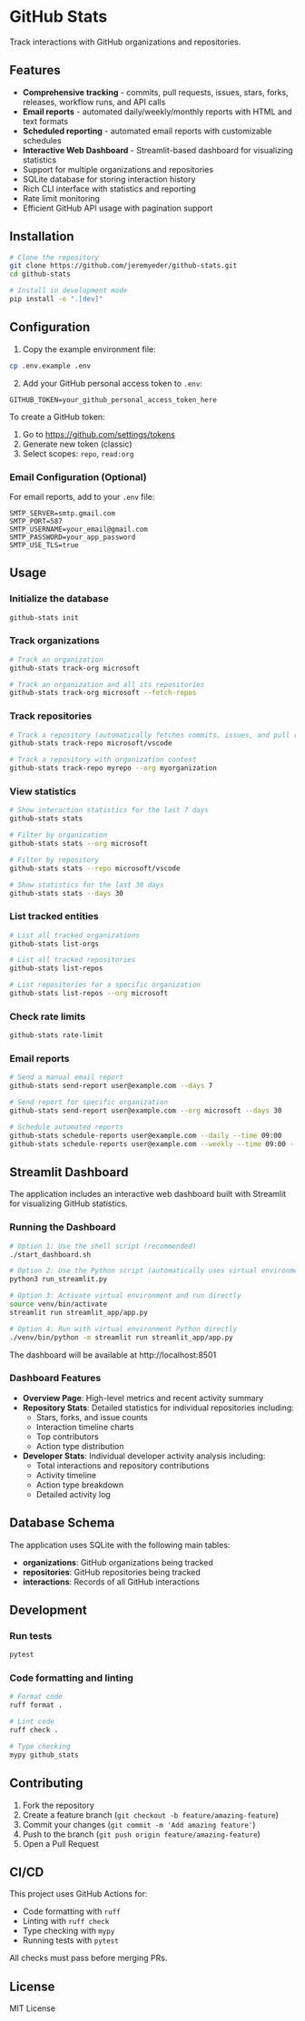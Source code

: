 # GitHub Stats

Track interactions with GitHub organizations and repositories.

## Features

- **Comprehensive tracking** - commits, pull requests, issues, stars, forks, releases, workflow runs, and API calls
- **Email reports** - automated daily/weekly/monthly reports with HTML and text formats
- **Scheduled reporting** - automated email reports with customizable schedules
- **Interactive Web Dashboard** - Streamlit-based dashboard for visualizing statistics
- Support for multiple organizations and repositories
- SQLite database for storing interaction history
- Rich CLI interface with statistics and reporting
- Rate limit monitoring
- Efficient GitHub API usage with pagination support

## Installation

```bash
# Clone the repository
git clone https://github.com/jeremyeder/github-stats.git
cd github-stats

# Install in development mode
pip install -e ".[dev]"
```

## Configuration

1. Copy the example environment file:
```bash
cp .env.example .env
```

2. Add your GitHub personal access token to `.env`:
```
GITHUB_TOKEN=your_github_personal_access_token_here
```

To create a GitHub token:
1. Go to https://github.com/settings/tokens
2. Generate new token (classic)
3. Select scopes: `repo`, `read:org`

### Email Configuration (Optional)

For email reports, add to your `.env` file:
```
SMTP_SERVER=smtp.gmail.com
SMTP_PORT=587
SMTP_USERNAME=your_email@gmail.com
SMTP_PASSWORD=your_app_password
SMTP_USE_TLS=true
```

## Usage

### Initialize the database

```bash
github-stats init
```

### Track organizations

```bash
# Track an organization
github-stats track-org microsoft

# Track an organization and all its repositories
github-stats track-org microsoft --fetch-repos
```

### Track repositories

```bash
# Track a repository (automatically fetches commits, issues, and pull requests)
github-stats track-repo microsoft/vscode

# Track a repository with organization context
github-stats track-repo myrepo --org myorganization
```

### View statistics

```bash
# Show interaction statistics for the last 7 days
github-stats stats

# Filter by organization
github-stats stats --org microsoft

# Filter by repository
github-stats stats --repo microsoft/vscode

# Show statistics for the last 30 days
github-stats stats --days 30
```

### List tracked entities

```bash
# List all tracked organizations
github-stats list-orgs

# List all tracked repositories
github-stats list-repos

# List repositories for a specific organization
github-stats list-repos --org microsoft
```

### Check rate limits

```bash
github-stats rate-limit
```

### Email reports

```bash
# Send a manual email report
github-stats send-report user@example.com --days 7

# Send report for specific organization
github-stats send-report user@example.com --org microsoft --days 30

# Schedule automated reports
github-stats schedule-reports user@example.com --daily --time 09:00
github-stats schedule-reports user@example.com --weekly --time 09:00 --org myorg
```

## Streamlit Dashboard

The application includes an interactive web dashboard built with Streamlit for visualizing GitHub statistics.

### Running the Dashboard

```bash
# Option 1: Use the shell script (recommended)
./start_dashboard.sh

# Option 2: Use the Python script (automatically uses virtual environment)
python3 run_streamlit.py

# Option 3: Activate virtual environment and run directly
source venv/bin/activate
streamlit run streamlit_app/app.py

# Option 4: Run with virtual environment Python directly
./venv/bin/python -m streamlit run streamlit_app/app.py
```

The dashboard will be available at http://localhost:8501

### Dashboard Features

- **Overview Page**: High-level metrics and recent activity summary
- **Repository Stats**: Detailed statistics for individual repositories including:
  - Stars, forks, and issue counts
  - Interaction timeline charts
  - Top contributors
  - Action type distribution
- **Developer Stats**: Individual developer activity analysis including:
  - Total interactions and repository contributions
  - Activity timeline
  - Action type breakdown
  - Detailed activity log

## Database Schema

The application uses SQLite with the following main tables:

- **organizations**: GitHub organizations being tracked
- **repositories**: GitHub repositories being tracked
- **interactions**: Records of all GitHub interactions

## Development

### Run tests

```bash
pytest
```

### Code formatting and linting

```bash
# Format code
ruff format .

# Lint code
ruff check .

# Type checking
mypy github_stats
```

## Contributing

1. Fork the repository
2. Create a feature branch (`git checkout -b feature/amazing-feature`)
3. Commit your changes (`git commit -m 'Add amazing feature'`)
4. Push to the branch (`git push origin feature/amazing-feature`)
5. Open a Pull Request

## CI/CD

This project uses GitHub Actions for:
- Code formatting with `ruff`
- Linting with `ruff check`
- Type checking with `mypy`
- Running tests with `pytest`

All checks must pass before merging PRs.

## License

MIT License